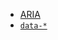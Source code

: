 * [ARIA](https://github.com/hovermind/html5/blob/master/aria.md)
* [`data-*`](https://github.com/hovermind/html5/blob/master/data-attribute.md)
